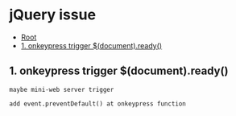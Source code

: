 # jQuery issue

*   [Root](../README.md)
*   [1. onkeypress trigger $(document).ready()](#a1)

<h2 id="a1">1. onkeypress trigger $(document).ready()</h2>

```
maybe mini-web server trigger 

add event.preventDefault() at onkeypress function
```


